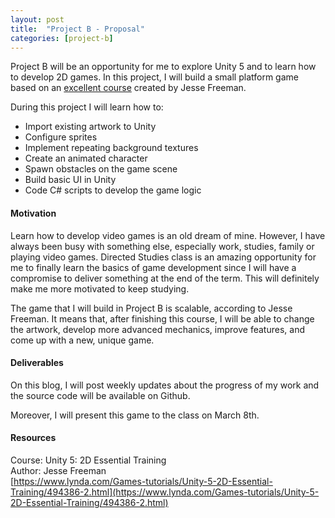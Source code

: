 ```yaml
---
layout: post
title:  "Project B - Proposal"
categories: [project-b]
---
```


Project B will be an opportunity for me to explore Unity 5 and to learn how to develop 2D games. In this project, I will build a small platform game based on an [excellent course](https://www.lynda.com/Games-tutorials/Unity-5-2D-Essential-Training/494386-2.html) created by Jesse Freeman.

During this project I will learn how to:

* Import existing artwork to Unity
* Configure sprites
* Implement repeating background textures
* Create an animated character
* Spawn obstacles on the game scene
* Build basic UI in Unity
* Code C# scripts to develop the game logic

#### Motivation

Learn how to develop video games is an old dream of mine. However, I have always been busy with something else, especially work, studies, family or playing video games. Directed Studies class is an amazing opportunity for me to finally learn the basics of game development since I will have a compromise to deliver something at the end of the term. This will definitely make me more motivated to keep studying.

The game that I will build in Project B is scalable, according to Jesse Freeman. It means that, after finishing this course, I will be able to change the artwork, develop more advanced mechanics, improve features, and come up with a new, unique game.

#### Deliverables

On this blog, I will post weekly updates about the progress of my work and the source code will be available on Github.

Moreover, I will present this game to the class on March 8th.

#### Resources

Course: Unity 5: 2D Essential Training<br>
Author: Jesse Freeman<br>
[https://www.lynda.com/Games-tutorials/Unity-5-2D-Essential-Training/494386-2.html](https://www.lynda.com/Games-tutorials/Unity-5-2D-Essential-Training/494386-2.html)
